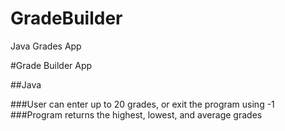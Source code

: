 # GradeBuilder
Java Grades App

#Grade Builder App

##Java

###User can enter up to 20 grades, or exit the program using -1
###Program returns the highest, lowest, and average grades